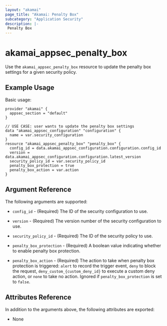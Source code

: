 ```yaml
---
layout: "akamai"
page_title: "Akamai: Penalty Box"
subcategory: "Application Security"
description: |-
 Penalty Box
---
```


# akamai_appsec_penalty_box

Use the `akamai_appsec_penalty_box` resource to update the penalty box settings for a given security policy.

## Example Usage

Basic usage:

```hcl
provider "akamai" {
  appsec_section = "default"
}

// USE CASE: user wants to update the penalty box settings
data "akamai_appsec_configuration" "configuration" {
  name = var.security_configuration
}
resource "akamai_appsec_penalty_box" "penalty_box" {
  config_id = data.akamai_appsec_configuration.configuration.config_id
  version = data.akamai_appsec_configuration.configuration.latest_version
  security_policy_id = var.security_policy_id
  penalty_box_protection = true
  penalty_box_action = var.action
}
```

## Argument Reference

The following arguments are supported:

* `config_id` - (Required) The ID of the security configuration to use.

* `version` - (Required) The version number of the security configuration to use.

* `security_policy_id` - (Required) The ID of the security policy to use.

* `penalty_box_protection` - (Required) A boolean value indicating whether to enable penalty box protection.

* `penalty_box_action` - (Required) The action to take when penalty box protection is triggered: `alert` to record the trigger event, `deny` to block the request, `deny_custom_{custom_deny_id}` to execute a custom deny action, or `none` to take no action. Ignored if `penalty_box_protection` is set to `false`.

## Attributes Reference

In addition to the arguments above, the following attributes are exported:

* None

